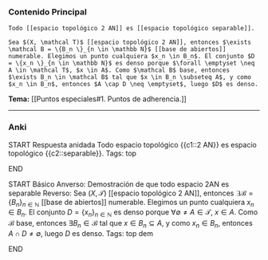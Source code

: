 ### Contenido Principal

```ad-proposition
Todo [[espacio topológico 2 AN]] es [[espacio topológico separable]].
```

```ad-proof
Sea $(X, \mathcal T)$ [[espacio topológico 2 AN]], entonces $\exists \mathcal B = \{B_n \}_{n \in \mathbb N}$ [[base de abiertos]] numerable. Elegimos un punto cualquiera $x_n \in B_n$. El conjunto $D = \{x_n \}_{n \in \mathbb N}$ es denso porque $\forall \emptyset \neq A \in \mathcal T$, $x \in A$. Como $\mathcal B$ base, entonces $\exists B_n \in \mathcal B$ tal que $x \in B_n \subseteq A$, y como $x_n \in B_n$, entonces $A \cap D \neq \emptyset$, luego $D$ es denso.
```

**Tema:** [[Puntos especiales#1. Puntos de adherencia.]]

---
### Anki

START
Respuesta anidada
Todo espacio topológico {{c1::2 AN}} es espacio topológico {{c2::separable}}.
Tags: top
<!--ID: 1728549802036-->
END


START
Básico
Anverso: Demostración de que todo espacio 2AN es separable
Reverso: Sea $(X, \mathcal T)$ [[espacio topológico 2 AN]], entonces $\exists \mathcal B = \{B_n \}_{n \in \mathbb N}$ [[base de abiertos]] numerable. Elegimos un punto cualquiera $x_n \in B_n$. El conjunto $D = \{x_n \}_{n \in \mathbb N}$ es denso porque $\forall \emptyset \neq A \in \mathcal T$, $x \in A$. Como $\mathcal B$ base, entonces $\exists B_n \in \mathcal B$ tal que $x \in B_n \subseteq A$, y como $x_n \in B_n$, entonces $A \cap D \neq \emptyset$, luego $D$ es denso.
Tags: top dem
<!--ID: 1728549802094-->
END
